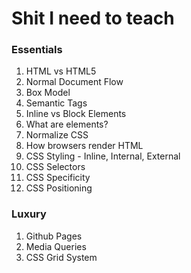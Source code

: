 # Shit I need to teach

### Essentials

1. HTML vs HTML5
2. Normal Document Flow
3. Box Model
4. Semantic Tags
5. Inline vs Block Elements
6. What are elements?
7. Normalize CSS
8. How browsers render HTML
9. CSS Styling - Inline, Internal, External
10. CSS Selectors
11. CSS Specificity 
12. CSS Positioning


### Luxury

1. Github Pages
2. Media Queries
3. CSS Grid System
